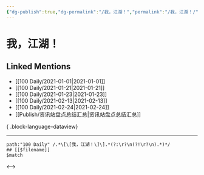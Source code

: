 ```yaml
---
{"dg-publish":true,"dg-permalink":"/我，江湖！","permalink":"/我，江湖！/","created":"2023-04-08T20:39:19.000+08:00","updated":"2023-04-08T20:39:19.000+08:00"}
---
```


# 我，江湖！

## Linked Mentions
- [[100 Daily/2021-01-01\|2021-01-01]]
- [[100 Daily/2021-01-21\|2021-01-21]]
- [[100 Daily/2021-01-23\|2021-01-23]]
- [[100 Daily/2021-02-13\|2021-02-13]]
- [[100 Daily/2021-02-24\|2021-02-24]]
- [[Publish/资讯站盘点总结汇总\|资讯站盘点总结汇总]]

{ .block-language-dataview}

---

```expander
path:"100 Daily" /.*\[\[我，江湖！\]\].*(?:\r?\n(?!\r?\n).*)*/
## [[$filename]]
$match
```

<-->